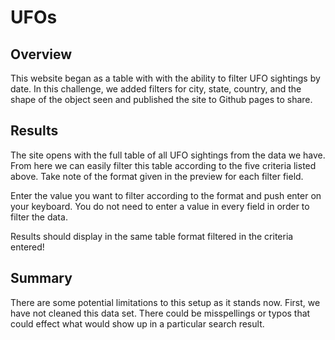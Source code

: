# UFOs

## Overview

This website began as a table with with the ability to filter UFO sightings by date. In this challenge, we added filters for city, state, country, and the shape of the object seen and published the site to Github pages to share.

## Results

The site opens with the full table of all UFO sightings from the data we have. From here we can easily filter this table according to the five criteria listed above. Take note of the format given in the preview for each filter field.


Enter the value you want to filter according to the format and push enter on your keyboard. You do not need to enter a value in every field in order to filter the data.



Results should display in the same table format filtered in the criteria entered!

## Summary

There are some potential limitations to this setup as it stands now. First, we have not cleaned this data set. There could be misspellings or typos that could effect what would show up in a particular search result. 
